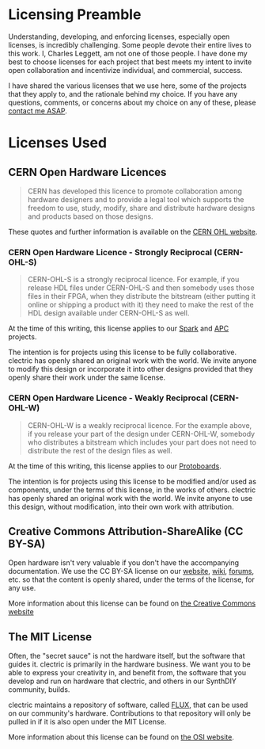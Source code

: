 # Licensing Preamble
Understanding, developing, and enforcing licenses, especially open licenses, is incredibly challenging. Some people devote their entire lives to this work. I, Charles Leggett,  am not one of those people. I have done my best to choose licenses for each project that best meets my intent to invite open collaboration and incentivize individual, and commercial, success.

I have shared the various licenses that we use here, some of the projects that they apply to, and the rationale behind my choice. If you have any questions, comments, or concerns about my choice on any of these, please [contact me ASAP](mailto:licensing@clectric.diy).
# Licenses Used

## CERN Open Hardware Licences
> CERN has developed this licence to promote collaboration among hardware designers and to provide a legal tool which supports the freedom to use, study, modify, share and distribute hardware designs and products based on those designs.

These quotes and further information is available on the [CERN OHL website](https://gitlab.com/ohwr/project/cernohl/-/wikis/Documents/CERN-OHL-version-2).
### CERN Open Hardware Licence - Strongly Reciprocal (CERN-OHL-S)
> CERN-OHL-S is a strongly reciprocal licence. For example, if you release HDL files under CERN-OHL-S and then somebody uses those files in their FPGA, when they distribute the bitstream (either putting it online or shipping a product with it) they need to make the rest of the HDL design available under CERN-OHL-S as well.

At the time of this writing, this license applies to our [Spark](https://github.com/clectric-diy/Spark-AE) and [APC](https://github.com/clectric-diy/APC-AE) projects.

The intention is for projects using this license to be fully collaborative. clectric has openly shared an original work with the world. We invite anyone to modify this design or incorporate it into other designs provided that they openly share their work under the same license.
### CERN Open Hardware Licence - Weakly Reciprocal (CERN-OHL-W)
> CERN-OHL-W is a weakly reciprocal licence. For the example above, if you release your part of the design under CERN-OHL-W, somebody who distributes a bitstream which includes your part does not need to distribute the rest of the design files as well.

At the time of this writing, this license applies to our [Protoboards](https://github.com/clectric-diy/Protoboards-AE).

The intention is for projects using this license to be modified and/or used as components, under the terms of this license, in the works of others. clectric has openly shared an original work with the world. We invite anyone to use this design, without modification, into their own work with attribution.
## Creative Commons Attribution-ShareAlike (CC BY-SA)
Open hardware isn't very valuable if you don't have the accompanying documentation. We use the CC BY-SA license on our [website](https://github.com/clectric-diy/clectric-diy.github.io), [wiki](https://github.com/clectric-diy/clectric-diy.github.io/wiki), [forums](https://github.com/orgs/clectric-diy/discussions), etc. so that the content is openly shared, under the terms of the license, for any use.

More information about this license can be found on [the Creative Commons website](https://creativecommons.org/licenses/by-sa/4.0/)
## The MIT License
Often, the "secret sauce" is not the hardware itself, but the software that guides it. clectric is primarily in the hardware business. We want you to be able to express your creativity in, and benefit from, the software that you develop and run on hardware that clectric, and others in our SynthDIY community, builds.

clectric maintains a repository of software, called [FLUX](https://github.com/clectric-diy/FLUX), that can be used on our community's hardware. Contributions to that repository will only be pulled in if it is also open under the MIT License.

More information about this license can be found on [the OSI website](https://opensource.org/license/mit).